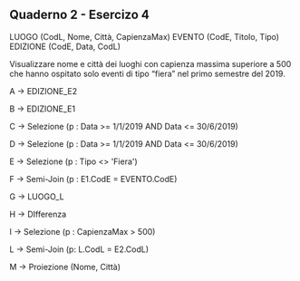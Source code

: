 ## Quaderno 2 - Esercizo 4

LUOGO (CodL, Nome, Città, CapienzaMax)
EVENTO (CodE, Titolo, Tipo)
EDIZIONE (CodE, Data, CodL) 

Visualizzare nome e città dei luoghi con capienza massima superiore a 500 che hanno ospitato solo eventi di tipo “fiera” nel primo semestre del 2019. 


A -> EDIZIONE_E2

B -> EDIZIONE_E1

C -> Selezione (p : Data >= 1/1/2019 AND Data <= 30/6/2019)

D -> Selezione (p : Data >= 1/1/2019 AND Data <= 30/6/2019)

E -> Selezione (p : Tipo <> 'Fiera')

F -> Semi-Join (p : E1.CodE = EVENTO.CodE)

G -> LUOGO_L

H -> DIfferenza

I   -> Selezione (p : CapienzaMax > 500)

L  -> Semi-Join (p: L.CodL = E2.CodL)

M -> Proiezione (Nome, Città)